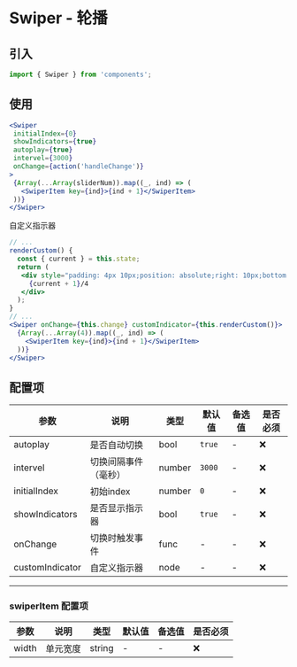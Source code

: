 # Swiper - 轮播

## 引入
```jsx
import { Swiper } from 'components';
```
## 使用

```jsx
<Swiper
 initialIndex={0}
 showIndicators={true}
 autoplay={true}
 intervel={3000}
 onChange={action('handleChange')}
>
 {Array(...Array(sliderNum)).map((_, ind) => (
   <SwiperItem key={ind}>{ind + 1}</SwiperItem>
 ))}
</Swiper>
```
自定义指示器

```jsx
// ...
renderCustom() {
  const { current } = this.state;
  return (
   <div style="padding: 4px 10px;position: absolute;right: 10px;bottom:10px;background: rgba(0,0,0, .6);color: #fff;font-size:12px;">
     {current + 1}/4
   </div>
  );
}
// ...
<Swiper onChange={this.change} customIndicator={this.renderCustom()}>
  {Array(...Array(4)).map((_, ind) => (
    <SwiperItem key={ind}>{ind + 1}</SwiperItem>
  ))}
</Swiper>
```

## 配置项
| 参数 | 说明 | 类型 | 默认值 |备选值 | 是否必须 |
| --- | --- | --- | --- | --- | --- |
| autoplay | 是否自动切换 | bool | `true` | - | ❌ |
| intervel | 切换间隔事件（毫秒） | number | `3000` | - | ❌ |
| initialIndex | 初始index | number | `0` | - | ❌ |
| showIndicators | 是否显示指示器 | bool | `true` | - | ❌ |
| onChange | 切换时触发事件 | func | - | - | ❌ |
| customIndicator | 自定义指示器 | node | - | - | ❌ |


---

### swiperItem 配置项

| 参数 | 说明 | 类型 | 默认值 |备选值 | 是否必须 |
| --- | --- | --- | --- | --- | --- |
| width | 单元宽度 | string | - | - | ❌ |
